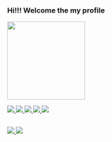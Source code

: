 ### Hi!!! Welcome the my profile 

<div>
  <a href="https://github.com/LucasCastrolc">
    <img height="180em" src="https://github-readme-stats.vercel.app/api?username=LucasCastrolc&show_icons=true&themedark&include_all_commits=true&count_private=true"/>
    
    
  ![](https://img.shields.io/badge/HTML5-E34F26?style=for-the-badge&logo=html5&logoColor=white) ![](https://img.shields.io/badge/CSS3-1572B6?style=for-the-badge&logo=css3&logoColor=white) ![](https://img.shields.io/badge/JavaScript-F7DF1E?style=for-the-badge&logo=javascript&logoColor=black) ![](https://img.shields.io/badge/React-20232A?style=for-the-badge&logo=react&logoColor=61DAFB) ![](https://img.shields.io/badge/Node.js-43853D?style=for-the-badge&logo=node.js&logoColor=white) 
     
      
   ##
    
 
![](https://img.shields.io/badge/WhatsApp-532988592037?style=for-the-badge&logo=whatsapp&logoColor=white) ![](https://img.shields.io/badge/LinkedIn-0077B5?style=for-the-badge&logo=linkedin&logoColor=white) 
         
  </div>







<!--

    <img height="180em" src="https://github-readme-stats.vercel.app/api/top-langs/?username=LucasCastrolc&layout=compact&langs_count=16&theme=themedark"/> 
    
 <img height="180em" src="https://github.com/LucasCastrolc" src="https://github-readme-stats.vercel.app/api/top-langs/?username=LucasCastrolc;layout=compact&amp;langs_count=7&amp;theme=dracula" style="max-width: 100%;">
    

- 🔭 I’m currently working on ...
- 🌱 I’m currently learning html, css, JavaScrip, React, NodeJs ...
- 👯 I’m looking to collaborate on ...
- 🤔 I’m looking for help with ...
- 💬 Ask me about ...
- 📫 How to reach me: ...
- 😄 Pronouns: ...
- ⚡ Fun fact: ...
-->
